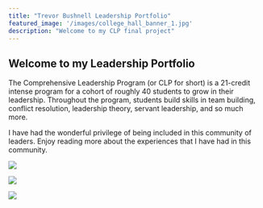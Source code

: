 ```yaml
---
title: "Trevor Bushnell Leadership Portfolio"
featured_image: '/images/college_hall_banner_1.jpg'
description: "Welcome to my CLP final project"
---
```


## Welcome to my Leadership Portfolio

The Comprehensive Leadership Program (or CLP for short) is a 21-credit intense program for a cohort of roughly 40 students to grow in their leadership. Throughout the program, students build skills in team building, conflict resolution, leadership theory, servant leadership, and so much more. 

I have had the wonderful privilege of being included in this community of leaders. Enjoy reading more about the experiences that I have had in this community.

![](/images/community_choir_3.png)

![](/images/common_good_ta_3.jpeg)

![](/images/community_choir_2.png)
